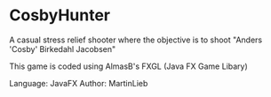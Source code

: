 # CosbyHunter

A casual stress relief shooter where the objective is to shoot "Anders 'Cosby' Birkedahl Jacobsen"

This game is coded using AlmasB's FXGL (Java FX Game Libary)

Language: JavaFX
Author: MartinLieb
